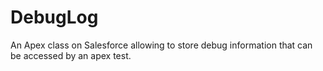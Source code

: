 DebugLog
========

An Apex class on Salesforce allowing to store debug information that can be accessed by an apex test.

